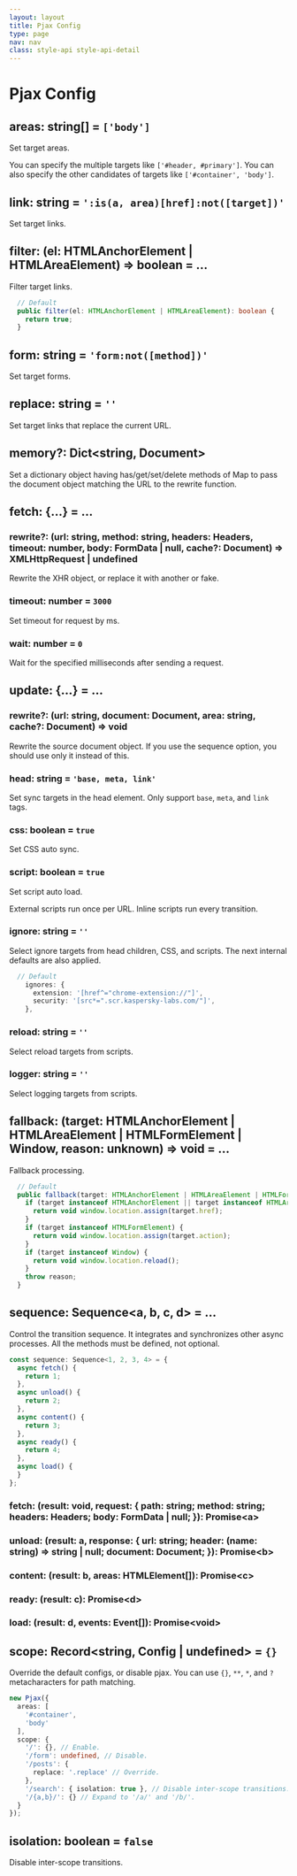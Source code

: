 ```yaml
---
layout: layout
title: Pjax Config
type: page
nav: nav
class: style-api style-api-detail
---
```


# Pjax Config

## areas: string[] = `['body']`

Set target areas.

You can specify the multiple targets like `['#header, #primary']`.
You can also specify the other candidates of targets like `['#container', 'body']`.

## link: string = `':is(a, area)[href]:not([target])'`

Set target links.

## filter: (el: HTMLAnchorElement | HTMLAreaElement) => boolean = ...

Filter target links.

```ts
  // Default
  public filter(el: HTMLAnchorElement | HTMLAreaElement): boolean {
    return true;
  }
```

## form: string = `'form:not([method])'`

Set target forms.

## replace: string = `''`

Set target links that replace the current URL.

## memory?: Dict<string, Document>

Set a dictionary object having has/get/set/delete methods of Map to pass the document object matching the URL to the rewrite function.

## fetch: {...} = ...

### rewrite?: (url: string, method: string, headers: Headers, timeout: number, body: FormData | null, cache?: Document) => XMLHttpRequest | undefined

Rewrite the XHR object, or replace it with another or fake.

### timeout: number = `3000`

Set timeout for request by ms.

### wait: number = `0`

Wait for the specified milliseconds after sending a request.

## update: {...} = ...

### rewrite?: (url: string, document: Document, area: string, cache?: Document) => void

Rewrite the source document object.
If you use the sequence option, you should use only it instead of this.

### head: string = `'base, meta, link'`

Set sync targets in the head element. Only support `base`, `meta`, and `link` tags.

### css: boolean = `true`

Set CSS auto sync.

### script: boolean = `true`

Set script auto load.

External scripts run once per URL.
Inline scripts run every transition.

### ignore: string = `''`

Select ignore targets from head children, CSS, and scripts.
The next internal defaults are also applied.

```ts
  // Default
    ignores: {
      extension: '[href^="chrome-extension://"]',
      security: '[src*=".scr.kaspersky-labs.com/"]',
    },
```

### reload: string = `''`

Select reload targets from scripts.

### logger: string = `''`

Select logging targets from scripts.

## fallback: (target: HTMLAnchorElement | HTMLAreaElement | HTMLFormElement | Window, reason: unknown) => void = ...

Fallback processing.

```ts
  // Default
  public fallback(target: HTMLAnchorElement | HTMLAreaElement | HTMLFormElement | Window, reason: unknown): void {
    if (target instanceof HTMLAnchorElement || target instanceof HTMLAreaElement) {
      return void window.location.assign(target.href);
    }
    if (target instanceof HTMLFormElement) {
      return void window.location.assign(target.action);
    }
    if (target instanceof Window) {
      return void window.location.reload();
    }
    throw reason;
  }
```

## sequence: Sequence<a, b, c, d> = ...

Control the transition sequence.
It integrates and synchronizes other async processes.
All the methods must be defined, not optional.

```ts
const sequence: Sequence<1, 2, 3, 4> = {
  async fetch() {
    return 1;
  },
  async unload() {
    return 2;
  },
  async content() {
    return 3;
  },
  async ready() {
    return 4;
  },
  async load() {
  }
};
```

### fetch: (result: void, request: { path: string; method: string; headers: Headers; body: FormData | null; }): Promise\<a>

### unload: (result: a, response: { url: string; header: (name: string) => string | null; document: Document; }): Promise\<b>

### content: (result: b, areas: HTMLElement[]): Promise\<c>

### ready: (result: c): Promise\<d>

### load: (result: d, events: Event[]): Promise\<void>

## scope: Record<string, Config | undefined> = `{}`

Override the default configs, or disable pjax.
You can use `{}`, `**`, `*`, and `?` metacharacters for path matching.

```ts
new Pjax({
  areas: [
    '#container',
    'body'
  ],
  scope: {
    '/': {}, // Enable.
    '/form': undefined, // Disable.
    '/posts': {
      replace: '.replace' // Override.
    },
    '/search': { isolation: true }, // Disable inter-scope transitions.
    '/{a,b}/': {} // Expand to '/a/' and '/b/'.
  }
});
```

## isolation: boolean = `false`

Disable inter-scope transitions.
